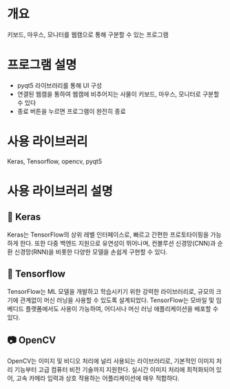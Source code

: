 # 개요
키보드, 마우스, 모니터를 웹캠으로 통해 구분할 수 있는 프로그램

# 프로그램 설명
- pyqt5 라이브러리를 통해 UI 구성
- 연결된 웹캠을 통하여 웹캠에 비추어지는 사물이 키보드, 마우스, 모니터로 구분할 수 있다
- 종료 버튼을 누르면 프로그램이 완전히 종료

# 사용 라이브러리
Keras, Tensorflow, opencv, pyqt5

# 사용 라이브러리 설명

## 🧠 Keras
Keras는 TensorFlow의 상위 레벨 인터페이스로, 빠르고 간편한 프로토타이핑을 가능하게 한다. 또한 다중 백엔드 지원으로 유연성이 뛰어나며, 컨볼루션 신경망(CNN)과 순환 신경망(RNN)을 비롯한 다양한 모델을 손쉽게 구현할 수 있다.


## 🤖 Tensorflow
TensorFlow는 ML 모델을 개발하고 학습시키기 위한 강력한 라이브러리로, 규모의 크기에 관계없이 머신 러닝을 사용할 수 있도록 설계되었다. TensorFlow는 모바일 및 임베디드 플랫폼에서도 사용이 가능하여, 어디서나 머신 러닝 애플리케이션을 배포할 수 있다.

## 📷 OpenCV
OpenCV는 이미지 및 비디오 처리에 널리 사용되는 라이브러리로, 기본적인 이미지 처리 기능부터 고급 컴퓨터 비전 기술까지 지원한다. 실시간 이미지 처리에 최적화되어 있어, 고속 카메라 입력과 상호 작용하는 어플리케이션에 매우 적합하다.
